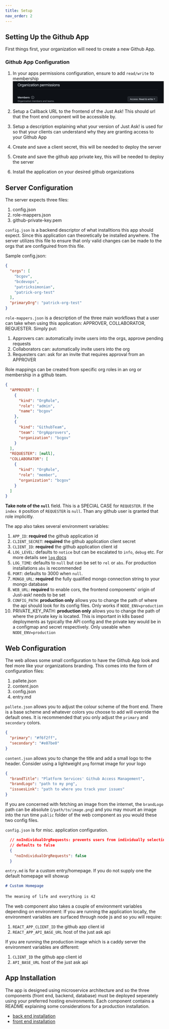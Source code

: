 ```yaml
---
title: Setup
nav_order: 2
---
```

## Setting Up the Github App

First things first, your organization will need to create a new Github App.


### Github App Configuration

1. In your apps permissions configuration, ensure to add `read/write` to membership
![membership](./images/membership.png)

2. Setup a Callback URL to the frontend of the Just Ask! This should url that the front end compnent will be accessible by.

3. Setup a description explaining what your version of Just Ask! is used for so that your clients can understand why they are granting access to your Github App
4. Create and save a client secret, this will be needed to deploy the server
5. Create and save the github app private key, this will be needed to deploy the server
6. Install the application on your desired github organizations

## Server Configuration

The server expects three files: 
1. config.json
2. role-mappers.json
3. github-private-key.pem


`config.json` is a backend descriptor of what installtions this app should expect. Since this application can theoretically be installed anywhere. The server utilizes this file to ensure that only valid changes can be made to the orgs that are configuired from this file.

Sample config.json:
```json
{
  "orgs": [
    "bcgov",
    "bcdevops",
    "patricksimonian",
    "patrick-org-test"
  ],
  "primaryOrg": "patrick-org-test"
}
```

`role-mappers.json` is a description of the three main workflows that a user can take when using this application: APPROVER, COLLABORATOR, REQUESTER. Simply put:
1. Approvers can: automatically invite users into the orgs, approve pending requests
2. Collaborators can: automatically invite users into the org
3. Requesters can: ask for an invite that requires approval from an APPROVER

Role mappings can be created from specific org roles in an org or membership in a github team. 

```json
{
  "APPROVER": [
    {
      "kind": "OrgRole",
      "role": "admin",
      "name": "bcgov"
    },
    {
      "kind": "GithubTeam",
      "team": "OrgApprovers",
      "organization": "bcgov"
    }
  ],
  "REQUESTER": [null],
  "COLLABORATOR": [
    {
      "kind": "OrgRole",
      "role": "member",
      "organization": "bcgov"
    }
  ]
}
```

**Take note of the `null`** field. This is a SPECIAL CASE for `REQUESTER`. If the `index 0` position of `REQUESTER` is `null`. Than any github user is granted that role implicitly. 

The app also takes several environment variables:

1. `APP_ID`: __required__ the github application id
2. `CLIENT_SECRET`: __required__ the github application client secret
3. `CLIENT_ID`: __required__ the github application client id
4. `LOG_LEVEL`: defaults to `notice` but can be escalated to `info`, `debug` etc. For more details see [`log` docs](https://github.com/medikoo/log#readme)
5. `LOG_TIME`: defaults to `null` but can be set to `rel` or `abs`. For production installations `abs` is recommended
6. `PORT`: defaults to 3000 when `null`.
7. `MONGO_URL`: __required__ the fully qualified mongo connection string to your mongo database
8. `WEB_URL`: __required__ to enable cors, the frontend components' origin of Just-ask! needs to be set
9. `CONFIG_PATH`: __production only__ allows you to change the path of where the api should look for its config files. Only works if `NODE_ENV=production`
10. PRIVATE_KEY_PATH: __production only__ allows you to change the path of where the private key is located. This is important in k8s based deployments as typically the API config and the private key would be in a configmap and secret respectively.  Only useable when `NODE_ENV=production`


## Web Configuration

The web allows some small configuration to have the Github App look and feel more like your organizations branding. This comes into the form of configuration files:
1. pallete.json
2. content.json
3. config.json
4. entry.md

`pallete.json` allows you to adjust the colour scheme of the front end. There is a base scheme and whatever colors you choose to add will override the default ones. It is recommended that you only adjust the `primary` and `secondary` colors.

```json
{
  "primary": "#f6f2ff",
  "secondary": "#e07be0"
}
```

`content.json` allows you to change the title and add a small logo to the header. Consider using a lightweight `png` format image for your logo

```json
{
  "brandTitle": "Platform Services' Github Access Management",
  "brandLogo": "path to my png",
  "issuesLink": "path to where you track your issues"
}
```

If you are concerned with fetching an image from the internet, the `brandLogo` path can be absolute (`/path/to/image.png`) and you may mount an image into the run time `public` folder of the web component as you would these two config files. 

`config.json` is for misc. application configuration.

```json 
  // noIndividualOrgRequests: prevents users from individually selecting org requests. They can only request access to all orgs.
  // defaults to false
  {
    "noIndividualOrgRequests": false
  }
```

`entry.md` is for a custom entry/homepage. If you do not supply one the default homepage will showup

```md
# Custom Homepage

The meaning of life and everything is 42
```

The web component also takes a couple of environment variables depending on environment:
If you are running the application locally, the environment variables are surfaced through node js and so you will require:

1. `REACT_APP_CLIENT_ID` the github app client id
2. `REACT_APP_API_BASE_URL` host of the just ask api

If you are running the production image which is a caddy server the environment variables are different:

1. `CLIENT_ID` the github app client id
2. `API_BASE_URL` host of the just ask api

## App Installation

The app is designed using microservice architecture and so the three components (front end, backend, database) must be deployed seperately using your preferred hosting environments. Each component contains a README explaining some considerations for a production installation. 

- [back end installation](https://github.com/patricksimonian/just-ask/blob/main/api/README.md)
- [front end installation](https://github.com/patricksimonian/just-ask/blob/main/web/README.md)



